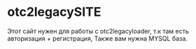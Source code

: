 # otc2legacySITE
Этот сайт нужен для работы с otc2legacyloader, т.к там есть авторизация + регистрация, 
Также вам нужна MYSQL база.
